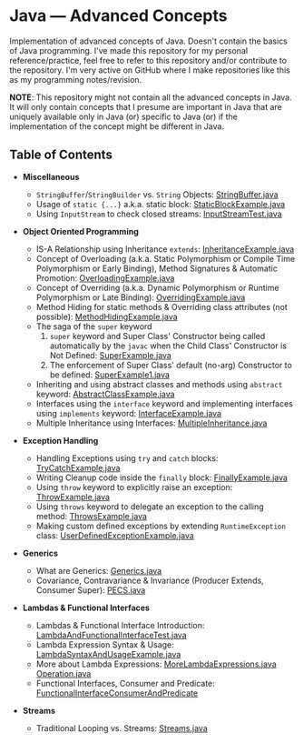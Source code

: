 # Java &mdash; Advanced Concepts

Implementation of advanced concepts of Java. Doesn't contain the basics of Java programming. I've made this repository for my personal reference/practice, feel free to refer to this repository and/or contribute to the repository. I'm very active on GitHub where I make repositories like this as my programming notes/revision.

**NOTE**: This repository might not contain all the advanced concepts in Java. It will only contain concepts that I presume are important in Java that are uniquely available only in Java (or) specific to Java (or) if the implementation of the concept might be different in Java.

## Table of Contents

- **Miscellaneous**
  - `StringBuffer`/`StringBuilder` vs. `String` Objects: [StringBuffer.java](https://github.com/Ch-sriram/java-advanced-concepts/blob/master/misc/StringBuffer/StringBufferExample.java)
  - Usage of `static {...}` a.k.a. static block: [StaticBlockExample.java](https://github.com/Ch-sriram/java-advanced-concepts/blob/master/misc/StaticBlock/StaticBlockExample.java)
  - Using `InputStream` to check closed streams: [InputStreamTest.java](./fileio/InputStreamTest.java)

- **Object Oriented Programming**
  - IS-A Relationship using Inheritance `extends`: [InheritanceExample.java](https://github.com/Ch-sriram/java-advanced-concepts/blob/master/oop/InheritanceExample/InheritanceExample.java)
  - Concept of Overloading (a.k.a. Static Polymorphism or Compile Time Polymorphism or Early Binding), Method Signatures & Automatic Promotion: [OverloadingExample.java](https://github.com/Ch-sriram/java-advanced-concepts/blob/master/oop/Overloading/OverloadingExample.java)
  - Concept of Overriding (a.k.a. Dynamic Polymorphism or Runtime Polymorphism or Late Binding): [OverridingExample.java](https://github.com/Ch-sriram/java-advanced-concepts/blob/master/oop/Overriding/OverridingExample.java)
  - Method Hiding for static methods & Overriding class attributes (not possible): [MethodHidingExample.java](https://github.com/Ch-sriram/java-advanced-concepts/blob/master/oop/MethodHiding/MethodHidingExample.java)
  - The saga of the `super` keyword
    1. `super` keyword and Super Class' Constructor being called automatically by the `javac` when the Child Class' Constructor is Not Defined: [SuperExample.java](https://github.com/Ch-sriram/java-advanced-concepts/blob/master/oop/Super/SuperExample/SuperExample.java)
    2. The enforcement of Super Class' default (no-arg) Constructor to be defined: [SuperExample1.java](https://github.com/Ch-sriram/java-advanced-concepts/blob/master/oop/Super/SuperExample1/SuperExample1.java)
  - Inheriting and using abstract classes and methods using `abstract` keyword: [AbstractClassExample.java](https://github.com/Ch-sriram/java-advanced-concepts/blob/master/oop/AbstractClass/AbstractClassExample.java)
  - Interfaces using the `interface` keyword and implementing interfaces using `implements` keyword: [InterfaceExample.java](https://github.com/Ch-sriram/java-advanced-concepts/blob/master/oop/Interface/InterfaceExample.java)
  - Multiple Inheritance using Interfaces: [MultipleInheritance.java](https://github.com/Ch-sriram/java-advanced-concepts/blob/master/oop/Interface/MultipleInheritance.java)

- **Exception Handling**
  - Handling Exceptions using `try` and `catch` blocks: [TryCatchExample.java](https://github.com/Ch-sriram/java-advanced-concepts/blob/master/exceptions/TryCatch/TryCatchExample.java)
  - Writing Cleanup code inside the `finally` block: [FinallyExample.java](https://github.com/Ch-sriram/java-advanced-concepts/blob/master/exceptions/Finally/FinallyExample.java)
  - Using `throw` keyword to explicitly raise an exception: [ThrowExample.java](https://github.com/Ch-sriram/java-advanced-concepts/blob/master/exceptions/Throw/ThrowExample.java)
  - Using `throws` keyword to delegate an exception to the calling method: [ThrowsExample.java](https://github.com/Ch-sriram/java-advanced-concepts/blob/master/exceptions/Throws/ThrowsExample.java)
  - Making custom defined exceptions by extending `RuntimeException` class: [UserDefinedExceptionExample.java](https://github.com/Ch-sriram/java-advanced-concepts/blob/master/exceptions/UserDefinedException/UserDefinedExceptionExample.java)

- **Generics**
  - What are Generics: [Generics.java](./generics/Generics.java)
  - Covariance, Contravariance & Invariance (Producer Extends, Consumer Super): [PECS.java](./generics/PECS.java)

- **Lambdas & Functional Interfaces**
  - Lambdas & Functional Interface Introduction: [LambdaAndFunctionalInterfaceTest.java](./lambda/LambdaAndFunctionalInterfaceTest.java)
  - Lambda Expression Syntax & Usage: [LambdaSyntaxAndUsageExample.java](./lambda/LambdaSyntaxAndUsageExample.java)
  - More about Lambda Expressions: [MoreLambdaExpressions.java](./lambda/MoreLambdaExpressions.java) [Operation.java](./lambda/Operation.java)
  - Functional Interfaces, Consumer and Predicate: [FunctionalInterfaceConsumerAndPredicate](./lambda/FunctionalInterfaceConsumerAndPredicate.java)

- **Streams**
  - Traditional Looping vs. Streams: [Streams.java](./streams/Streams.java)
